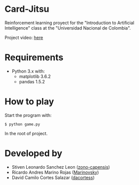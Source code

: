 # Card-Jitsu

Reinforcement learning proyect for the "Introduction to Artificial Intelligence" class at the "Universidad Nacional de Colombia". 

Project video: [here](https://None)

# Requirements
  - Python 3.x with:
    - matplotlib 3.6.2
    - pandas 1.5.2

# How to play

Start the program with:

```console
$ python game.py
```
In the root of project.

# Developed by
  - Stiven Leonardo Sanchez Leon ([zono-capensis](https://github.com/zono-capensis))
  - Ricardo Andres Marino Rojas ([Marinovsky](https://github.com/Marinovsky))
  - David Camilo Cortes Salazar ([dacortess](https://github.com/dacortess))